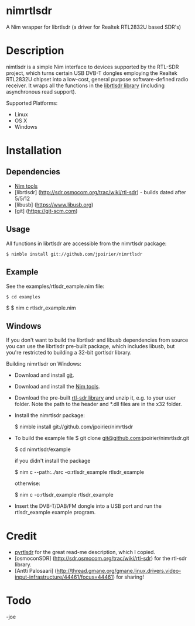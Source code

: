 nimrtlsdr
=========

A Nim wrapper for librtlsdr (a driver for Realtek RTL2832U based SDR's)



# Description

nimtlsdr is a simple Nim interface to devices supported by the RTL-SDR project, which turns certain USB DVB-T dongles
employing the Realtek RTL2832U chipset into a low-cost, general purpose software-defined radio receiver. It wraps all
the functions in the [librtlsdr library](http://sdr.osmocom.org/trac/wiki/rtl-sdr) (including asynchronous read support).

Supported Platforms:
* Linux
* OS X
* Windows


# Installation

## Dependencies
* [Nim tools](https://nim-lang.org)
* [librtlsdr] (http://sdr.osmocom.org/trac/wiki/rtl-sdr) - builds dated after 5/5/12
* [libusb] (https://www.libusb.org)
* [git] (https://git-scm.com)


## Usage
All functions in librtlsdr are accessible from the nimrtlsdr package:

	$ nimble install git://github.com/jpoirier/nimrtlsdr

## Example
See the examples/rtlsdr_eample.nim file:

	$ cd examples
  $ $ nim c rtlsdr_example.nim

## Windows
If you don't want to build the librtlsdr and libusb dependencies from source you can use the librtlsdr pre-built package,
which includes libusb, but you're restricted to building a 32-bit gortlsdr library.

Building nimrtlsdr on Windows:
* Download and install [git](http://git-scm.com).
* Download and install the [Nim tools](http://nim-lang.org/download.html).
* Download the pre-built [rtl-sdr library](http://sdr.osmocom.org/trac/attachment/wiki/rtl-sdr/RelWithDebInfo.zip) and unzip
  it, e.g. to your user folder. Note the path to the header and *.dll files are in the x32 folder.
* Install the nimrtlsdr package:

  $ nimble install git://github.com/jpoirier/nimrtlsdr

* To build the example file
	$ git clone git@github.com:jpoirier/nimrtlsdr.git

  $ cd nimrtlsdr/example

  if you didn't install the package

    $ nim c --path:../src -o:rtlsdr_example rtlsdr_example

  otherwise:

    $ nim c -o:rtlsdr_example rtlsdr_example


* Insert the DVB-T/DAB/FM dongle into a USB port and run
  the rtlsdr_example example program.


# Credit
* [pyrtlsdr](https://github.com/roger-/pyrtlsdr) for the great read-me description, which I copied.
* [osmoconSDR] (http://sdr.osmocom.org/trac/wiki/rtl-sdr) for the rtl-sdr library.
* [Antti Palosaari] (http://thread.gmane.org/gmane.linux.drivers.video-input-infrastructure/44461/focus=44461) for sharing!

# Todo


-joe
